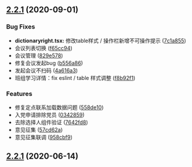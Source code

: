 ## [2.2.1](https://gitlab.thuni-h.com/whir/admin/compare/6.2.3...2.2.1) (2020-09-01)


### Bug Fixes

* **dictionaryright.tsx:** 修改table样式 / 操作栏新增不可操作提示 ([7c1a855](https://gitlab.thuni-h.com/whir/admin/commit/7c1a855f982fc12521b5b18deba7857f8df9b0fd))
* 会议列表切换 ([f65cc94](https://gitlab.thuni-h.com/whir/admin/commit/f65cc9464bfdb7ecb2e2f0c2eaa345d298861136))
* 会议管理 ([829e578](https://gitlab.thuni-h.com/whir/admin/commit/829e578396506a1792ab2fbbf0405013cb4fd441))
* 修复会议发起bug ([b556a86](https://gitlab.thuni-h.com/whir/admin/commit/b556a86557a7913f93091bf43f1fccac7b99e84b))
* 发起会议不扫码 ([4a616a3](https://gitlab.thuni-h.com/whir/admin/commit/4a616a3f106706201fdcd139cdf4eb5a07e2bebf))
* 班组学习详情：fix eslint / table 样式调整 ([f8b92f1](https://gitlab.thuni-h.com/whir/admin/commit/f8b92f12b214f8d24f6c23693dd56a6808e5c2d0))


### Features

* 修复定点联系加载数据问题 ([558de10](https://gitlab.thuni-h.com/whir/admin/commit/558de10da9badee538694a4ebe06cd7b33755e9c))
* 入党申请排除党员 ([0342859](https://gitlab.thuni-h.com/whir/admin/commit/0342859969e4083c72a7c4e7735cd95603cb9842))
* 去除选择人组件验证 ([7642fd8](https://gitlab.thuni-h.com/whir/admin/commit/7642fd8b7eccada6a36ae1a9135a2d317610c2e5))
* 意见征集 ([57cd62a](https://gitlab.thuni-h.com/whir/admin/commit/57cd62a620742061a17a3e673f58903b2702d570))
* 意见征集联调 ([958cbf9](https://gitlab.thuni-h.com/whir/admin/commit/958cbf9a08380c42095ec1d8bcd146151e108804))



## [2.2.1](https://gitlab.thuni-h.com/whir/admin/compare/5.7.1...2.2.1) (2020-06-14)




